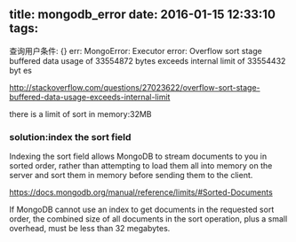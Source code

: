 title: mongodb_error
date: 2016-01-15 12:33:10
tags:
---

查询用户条件:  {}
err:  MongoError: Executor error: Overflow sort stage buffered data usage of 33554872 bytes exceeds internal limit of 33554432 byt
es

http://stackoverflow.com/questions/27023622/overflow-sort-stage-buffered-data-usage-exceeds-internal-limit

there is a limit of sort in memory:32MB

### solution:index the sort field


Indexing the sort field allows MongoDB to stream documents to you in sorted order, rather than attempting to load them all into memory on the server and sort them in memory before sending them to the client.


https://docs.mongodb.org/manual/reference/limits/#Sorted-Documents

If MongoDB cannot use an index to get documents in the requested sort order, the combined size of all documents in the sort operation, plus a small overhead, must be less than 32 megabytes.
